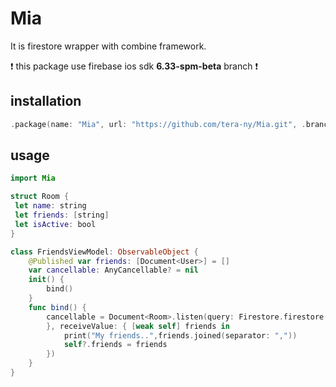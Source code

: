 # Mia
It is firestore wrapper with combine framework.

❗️ this package use firebase ios sdk __6.33-spm-beta__ branch ❗️

## installation

```Package.swift
.package(name: "Mia", url: "https://github.com/tera-ny/Mia.git", .branch("master"))
```

## usage

```main.swift
import Mia

struct Room {
 let name: string
 let friends: [string]
 let isActive: bool
}

class FriendsViewModel: ObservableObject {
    @Published var friends: [Document<User>] = []
    var cancellable: AnyCancellable? = nil
    init() {
        bind()
    }
    func bind() {
        cancellable = Document<Room>.listen(query: Firestore.firestore().collection("room").whereField("friends", arrayContains: Auth.auth().currentUser!.uid).limit(to: 10)).sink(receiveCompletion: { error in
        }, receiveValue: { [weak self] friends in
            print("My friends..",friends.joined(separator: ","))
            self?.friends = friends
        })
    }
}
```
